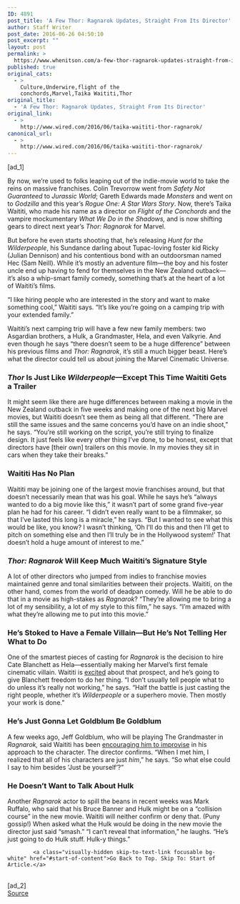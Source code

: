 ```yaml
---
ID: 4891
post_title: 'A Few Thor: Ragnarok Updates, Straight From Its Director'
author: Staff Writer
post_date: 2016-06-26 04:50:10
post_excerpt: ""
layout: post
permalink: >
  https://www.whenitson.com/a-few-thor-ragnarok-updates-straight-from-its-director/
published: true
original_cats:
  - >
    Culture,Underwire,flight of the
    conchords,Marvel,Taika Waititi,Thor
original_title:
  - 'A Few Thor: Ragnarok Updates, Straight From Its Director'
original_link:
  - >
    http://www.wired.com/2016/06/taika-waititi-thor-ragnarok/
canonical_url:
  - >
    http://www.wired.com/2016/06/taika-waititi-thor-ragnarok/
---
```

 [ad_1]
<br><div id=""><p>By now, we’re used to folks leaping out of the indie-movie world to take the reins on massive franchises. Colin Trevorrow went from <em>Safety Not Guaranteed</em> to <em>Jurassic World</em>; Gareth Edwards made <em>Monsters</em> and went on to <em>Godzilla</em> and this year’s <em>Rogue One: A Star Wars Story</em>. Now, there’s Taika Waititi, who made his name as a director on <em>Flight of the Conchords</em> and the vampire mockumentary <em>What We Do in the Shadows,</em> and is now shifting gears to direct next year’s <em>Thor: Ragnarok</em> for Marvel.</p>
<p>But before he even starts shooting that, he’s releasing <em>Hunt for the Wilderpeople</em>, his Sundance darling about Tupac-loving foster kid Ricky (Julian Dennison) and his contentious bond with an outdoorsman named Hec (Sam Neill). While it’s mostly an adventure film—the boy and his foster uncle end up having to fend for themselves in the New Zealand outback—it’s also a whip-smart family comedy, something that’s at the heart of a lot of Waititi’s films.</p>
<p>“I like hiring people who are interested in the story and want to make something cool,” Waititi says. “It’s like you’re going on a camping trip with your extended family.”</p>
<p>Waititi’s next camping trip will have a few new family members: two Asgardian brothers, a Hulk, a Grandmaster, Hela, and even Valkyrie. And even though he says “there doesn’t seem to be a huge difference” between his previous films and <em>Thor: Ragnarok</em>, it’s still a much bigger beast. Here’s what the director could tell us about joining the Marvel Cinematic Universe.</p>
<h3><em>Thor</em> Is Just Like <em>Wilderpeople</em>—Except This Time Waititi Gets a Trailer</h3>
<p>It might seem like there are huge differences between making a movie in the New Zealand outback in five weeks and making one of the next big Marvel movies, but Waititi doesn’t see them as being all that different. “There are still the same issues and the same concerns you’d have on an indie shoot,” he says. “You’re still working on the script, you’re still trying to finalize design. It just feels like every other thing I’ve done, to be honest, except that directors have [their own] trailers on this movie. In my movies they sit in cars when they take their breaks.”</p>
<h3>Waititi Has No Plan</h3>
<p>Waititi may be joining one of the largest movie franchises around, but that doesn’t necessarily mean that was his goal. While he says he’s “always wanted to do a big movie like this,” it wasn’t part of some grand five-year plan he had for his career. “I didn’t even really want to be a filmmaker, so that I’ve lasted this long is a miracle,” he says. “But I wanted to see what this would be like, you know? I wasn’t thinking, ‘Oh I’ll do this and then I’ll get to pitch on something else and then I’ll truly be in the Hollywood system!’ That doesn’t hold a huge amount of interest to me.”</p>
<h3><em>Thor: Ragnarok</em> Will Keep Much Waititi’s Signature Style</h3>
<p>A lot of other directors who jumped from indies to franchise movies maintained genre and tonal similarities between their projects. Waititi, on the other hand, comes from the world of deadpan comedy. Will he be able to do that in a movie as high-stakes as <em>Ragnarok</em>? “They’re allowing me to bring a lot of my sensibility, a lot of my style to this film,” he says. “I’m amazed with what they’re allowing me to put into this movie.”</p>
<h3>He’s Stoked to Have a Female Villain—But He’s Not Telling Her What to Do</h3>
<p>One of the smartest pieces of casting for <em>Ragnarok</em> is the decision to hire Cate Blanchett as Hela—essentially making her Marvel’s first female cinematic villain. Waititi is <a href="http://www.thedailybeast.com/articles/2016/06/21/thor-ragnarok-director-taika-waititi-on-marvel-s-first-female-supervillain.html" target="_blank">excited</a> about that prospect, and he’s going to give Blanchett freedom to do her thing. “I don’t usually tell people what to do unless it’s really not working,” he says. “Half the battle is just casting the right people, whether it’s <em>Wilderpeople</em> or a superhero movie. Then mostly your work is done.”</p>
<h3>He’s Just Gonna Let Goldblum Be Goldblum</h3>
<p>A few weeks ago, Jeff Goldblum, who will be playing The Grandmaster in <em>Ragnarok,</em> said Waititi has been <a href="http://www.wired.com/2016/06/cape-watch-90/" target="_blank">encouraging him to improvise</a> in his approach to the character. The director confirms. “When I met him, I realized that all of his characters are just <em>him</em>,” he says. “So what else could I say to him besides ’Just be yourself’?”</p>
<h3>He Doesn’t Want to Talk About Hulk</h3>
<p>Another <em>Ragnarok</em> actor to spill the beans in recent weeks was Mark Ruffalo, who said that his Bruce Banner and Hulk might be on a “collision course” in the new movie. Waititi will neither confirm or deny that. (Puny gossip!) When asked what the Hulk would be doing in the new movie the director just said “smash.” “I can’t reveal that information,” he laughs. “He’s just going to do Hulk stuff. Hulk-y things.”</p>

			<a class="visually-hidden skip-to-text-link focusable bg-white" href="#start-of-content">Go Back to Top. Skip To: Start of Article.</a>

			
</div>
<br>[ad_2]
<br><a href="http://www.wired.com/2016/06/taika-waititi-thor-ragnarok/">Source </a>